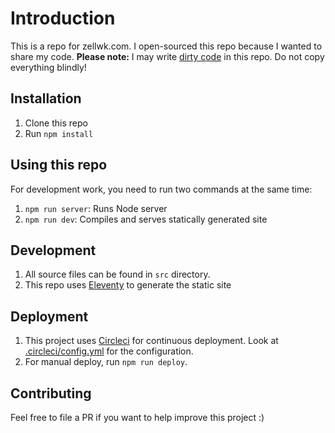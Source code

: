 # Introduction

This is a repo for zellwk.com. I open-sourced this repo because I wanted to share my code. **Please note:** I may write [dirty code](https://zellwk.com/blog/write-dirty-code) in this repo. Do not copy everything blindly!

## Installation

1. Clone this repo
2. Run `npm install`

## Using this repo

For development work, you need to run two commands at the same time:

1. `npm run server`: Runs Node server
2. `npm run dev`: Compiles and serves statically generated site

## Development

1. All source files can be found in `src` directory.
2. This repo uses [Eleventy](https://github.com/11ty/eleventy) to generate the static site

## Deployment

1. This project uses [Circleci](https://circleci.com) for continuous deployment. Look at [.circleci/config.yml](.circleci/config.yml) for the configuration.
2. For manual deploy, run `npm run deploy`.

## Contributing

Feel free to file a PR if you want to help improve this project :)

